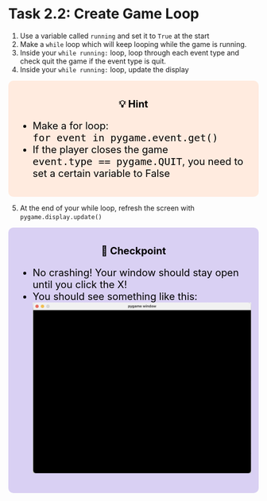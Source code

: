 # Task 2.2: Create Game Loop
1. Use a variable called `running` and set it to `True` at the start
2. Make a `while` loop which will keep looping while the game is running.
3. Inside your `while running:` loop, loop through each event type and check quit the game if the event type is quit. 
4. Inside your `while running:` loop, update the display

<div style="font-size: 20px; background-color: #ffebdf; color: black; padding: 15px; border-radius:10px;">
    <p style="text-align: center;"><b>💡 Hint</b><p>
    <ul>  
        <li>Make a for loop: <pre style="display: inline;">for event in pygame.event.get()</pre></li>
        <li>If the player closes the game <pre style="display: inline;">event.type == pygame.QUIT</pre>, you need to set a certain variable to False</li>
    </ul>
</div>

5. At the end of your while loop,  refresh the screen with `pygame.display.update()`

<div style="font-size: 20px; background-color: #d9d0f3; color: black; padding: 15px; border-radius:10px;">
    <p style="text-align: center;"><b>🚩 Checkpoint</b><p>
    <ul>  
        <li>No crashing! Your window should stay open until you click the X!</li>
        <li>You should see something like this:</li>
        <img src="../images/game_window/1.png"/>
    </ul>
</div>